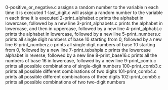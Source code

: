 0-positive_or_negative.c assigns a random number to the variable n each time it is executed
1-last_digit.c will assign a random number to the variable n each time it is executed
2-print_alphabet.c prints the alphabet in lowercase, followed by a new line
3-print_alphabets.c prints the alphabet in lowercase, and then in uppercase, followed by a new line
4-print_alphabt.c prints the alphabet in lowercase, followed by a new line
5-print_numbers.c prints all single digit numbers of base 10 starting from 0, followed by a new line
6-print_numberz.c prints all single digit numbers of base 10 starting from 0, followed by a new line
7-print_tebahpla.c prints the lowercase alphabet in reverse, followed by a new line
8-print_base16.c prints all the numbers of base 16 in lowercase, followed by a new line
9-print_comb.c prints all possible combinations of single-digit numbers
100-print_comb3.c prints all possible different combinations of two digits
101-print_comb4.c prints all possible different combinations of three digits
102-print_comb5.c prints all possible combinations of two two-digit numbers
